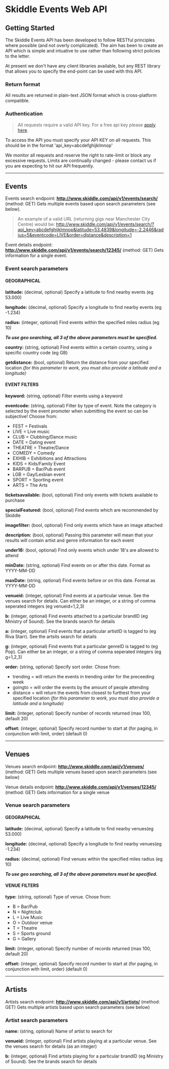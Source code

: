 # Skiddle Events Web API


## Getting Started

The Skiddle Events API has been developed to follow RESTful principles where possible (and not overly complicated). The aim has been to create an API which is simple and intuative to use rather than following strict policies to the letter.

At present we don't have any client libraries available, but any REST library that allows you to specify the end-point can be used with this API.

### Return format

All results are returned in plain-text JSON format which is cross-platform compatible.

### Authentication

> All requests require a valid API key. For a free api key please [apply here](http://www.skiddle.com/api/join.php).

To access the API you must specify your API KEY on all requests. This should be in the format 'api_key=abcdefghijklmnop'

We monitor all requests and reserve the right to rate-limit or block any excessive requests. Limits are continually changed - please contact us if you are expecting to hit our API frequently.

---

## Events

Events search endpoint: **http://www.skiddle.com/api/v1/events/search/** (method: GET) Gets multiple events based upon search parameters (see below).

> An example of a valid URL (returning gigs near Manchester City Centre) would be: http://www.skiddle.com/api/v1/events/search/?api_key=abcdefghijklmnop&latitude=53.4839&longitude=-2.2446&radius=5&eventcode=LIVE&order=distance&description=1

Event details endpoint: **http://www.skiddle.com/api/v1/events/search/12345/** (method: GET) Gets information for a single event.


### Event search parameters

#### GEOGRAPHICAL

**latitude:** (decimal, optional) Specify a latitude to find nearby events (eg 53.000)

**longitude:** (decimal, optional) Specify a longitude to find nearby events (eg -1.234)

**radius:** (integer, optional) Find events within the specified miles radius (eg 10)

**_To use geo searching, all 3 of the above parameters must be specified._**

**country:** (string, optional) Find events within a certain country, using a specific country code (eg GB)

**getdistance:** (bool, optional) Return the distance from your specified location _(for this parameter to work, you must also provide a latitude and a longitude)_


#### EVENT FILTERS

**keyword:** (string, optional) Filter events using a keyword

**eventcode:** (string, optional) Filter by type of event. Note the category is selected by the event promoter when submitting the event so can be subjective! Choose from:

- FEST = Festivals
- LIVE = Live music
- CLUB = Clubbing/Dance music
- DATE = Dating event
- THEATRE = Theatre/Dance
- COMEDY = Comedy
- EXHIB = Exhibitions and Attractions
- KIDS = Kids/Family Event
- BARPUB = Bar/Pub event
- LGB = Gay/Lesbian event
- SPORT = Sporting event
- ARTS = The Arts


**ticketsavailable:** (bool, optional) Find only events with tickets available to purchase

**specialFeatured:** (bool, optional) Find events which are recommended by Skiddle

**imagefilter:** (bool, optional) Find only events which have an image attached

**description:** (bool, optional) Passing this parameter will mean that your results will contain artist and genre information for each event

**under18:** (bool, optional) Find only events which under 18's are allowed to attend

**minDate:** (string, optional) Find events on or after this date. Format as YYYY-MM-DD

**maxDate:** (string, optional) Find events before or on this date. Format as YYYY-MM-DD

**venueid:** (integer, optional) Find events at a particular venue. See the venues search for details. Can either be an integer, or a string of comma seperated integers (eg venueid=1,2,3)

**b:** (integer, optional) Find events attached to a particular brandID (eg Ministry of Sound). See the brands search for details

**a:** (integer, optional) Find events that a particular artistID is tagged to (eg Riva Starr). See the artsits search for details

**g:** (integer, optional) Find events that a particular genreID is tagged to (eg Pop). Can either be an integer, or a string of comma seperated integers (eg g=1,2,3)

**order:** (string, optional) Specify sort order. Chose from:

- trending = will return the events in trending order for the preceeding week
- goingto = will order the events by the amount of people attending
- distance = will return the events from closest to furthest from your specified location _(for this parameter to work, you must also provide a latitude and a longitude)_


**limit:** (integer, optional) Specify number of records returned (max 100, default 20)

**offset:** (integer, optional) Specify record number to start at (for paging, in conjunction with limit, order) (default 0)

---

## Venues

Venues search endpoint: **http://www.skiddle.com/api/v1/venues/** (method: GET) Gets multiple venues based upon search parameters (see below)

Venue details endpoint: **http://www.skiddle.com/api/v1/venues/12345/** (method: GET) Gets information for a single venue

### Venue search parameters

#### GEOGRAPHICAL

**latitude:** (decimal, optional) Specify a latitude to find nearby venues(eg 53.000)

**longitude:** (decimal, optional) Specify a longitude to find nearby venues(eg -1.234)

**radius:** (decimal, optional) Find venues within the specified miles radius (eg 10)

**_To use geo searching, all 3 of the above parameters must be specified._**

#### VENUE FILTERS

**type:** (string, optional) Type of venue. Chose from:

- B = Bar/Pub
- N = Nightclub
- L = Live Music
- O = Outdoor venue
- T = Theatre
- S = Sports ground
- G = Gallery

**limit:** (integer, optional) Specify number of records returned (max 100, default 20)

**offset:** (integer, optional) Specify record number to start at (for paging, in conjunction with limit, order) (default 0)

---
 
## Artists

Artists search endpoint: **http://www.skiddle.com/api/v1/artists/** (method: GET) Gets multiple artists based upon search parameters (see below)

### Artist search parameters

**name:** (string, optional) Name of artist to search for

**venueid:** (integer, optional) Find artists playing at a particular venue. See the venues search for details (as an integer)

**b:** (integer, optional) Find artists playing for a particular brandID (eg Ministry of Sound). See the brands search for details
